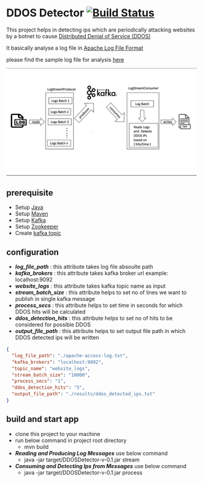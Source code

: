 # DDOS Detector    [![Build Status](https://travis-ci.org/chandra-prakash-reddy/DDOSDetector.svg?branch=main)](https://travis-ci.org/chandra-prakash-reddy/DDOSDetector)
This project helps in detecting ips  which are periodically attacking websites by a botnet to cause [Distributed Denial of Service (DDOS)](https://en.wikipedia.org/wiki/Denial-of-service_attack#Distributed_attack) 

It basically analyse a log file in [Apache Log File Format](https://httpd.apache.org/docs/2.2/logs.html)

please find the sample log file for analysis [here](https://drive.google.com/file/d/0B8FpJBr7jL6MLS11aUstdTF3MkE/view)

![Alt text](https://raw.githubusercontent.com/chandra-prakash-reddy/DDOSDetector/main/program_flow.png "Project OverView")

## prerequisite ##
* Setup [Java](https://docs.oracle.com/cd/E19182-01/820-7851/inst_cli_jdk_javahome_t/) 
* Setup [Maven](https://maven.apache.org/install.html)
* Setup [Kafka](https://kafka.apache.org/quickstart)
* Setup [Zookeeper](https://zookeeper.apache.org/doc/r3.1.2/zookeeperStarted.html)
* Create [kafka topic](https://docs.cloudera.com/HDPDocuments/HDP3/HDP-3.1.5/kafka-working-with-topics/content/creating_a_kafka_topic.html) 

## configuration ##
* ***log_file_path***       : this attribute takes log file absoulte path 
* ***kafka_brokers***       : this attribute takes kafka broker url example: localhost:9092
* ***website_logs***        : this attribute takes kafka topic name as input
* ***stream_batch_size***   : this attribute helps to set no of lines we want to publish in single kafka message
* ***process_secs***        : this attribute helps to set time in seconds for which DDOS hits will be calculated
* ***ddos_detection_hits*** : this attribute helps to set no of hits to be considered for possible DDOS
* ***output_file_path***    : this attribute helps to set output file path in which DDOS detected ips will be written
```json
{
  "log_file_path": "./apache-access-log.txt",
  "kafka_brokers": "localhost:9092",
  "topic_name": "website_logs",
  "stream_batch_size": "10000",
  "process_secs": "1",
  "ddos_detection_hits": "5",
  "output_file_path": "./results/ddos_detected_ips.txt"
}
```
## build and start app ##
* clone this project to your machine
* run below command in project root directory
  * mvn build
* ***Reading and Producing Log Messages*** use below command
  * java -jar target/DDOSDetector-v-0.1.jar stream
* ***Consuming and Detecting Ips from Messages*** use below command
  * java -jar target/DDOSDetector-v-0.1.jar process 




